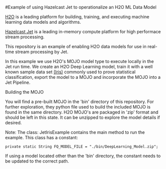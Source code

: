 #Example of using Hazelcast Jet to operationalize an H2O ML Data Model

[H2O](https://www.h2o.ai) is a leading platform for building, training, and executing machine learning data models and algorithms.

[Hazelcast Jet](https://jet.hazelcast.org) is a leading in-memory compute platform for high performace stream processing.

This repository is an example of enabling H2O data models for use in real-time stream processing by Jet.

In this example we use H2O's MOJO model type to execute locally in the Jet run time. We create an H2O Deep Learning model, train it with a well known sample data set [(Iris)](https://en.wikipedia.org/wiki/Iris_flower_data_set) commonly used to prove statistical classification, export the model to a MOJO and incorporate the MOJO into a Jet Pipeline.

Building the MOJO

You will find a pre-built MOJO in the 'bin' directory of this repository. For further exploration, they python file used to build the included MOJO is found in the same directory. H2O MOJO's are packaged in 'zip' format and should be left in this state. It can be unzipped to explore the model details if desired.

Note: The class: JetIrisExample contains the main method to run the example. This class has a constant:

    private static String FQ_MODEL_FILE = "./bin/DeepLearning_Model.zip";
    
If using a model located other than the 'bin' directory, the constant needs to be updated to the correct path.




